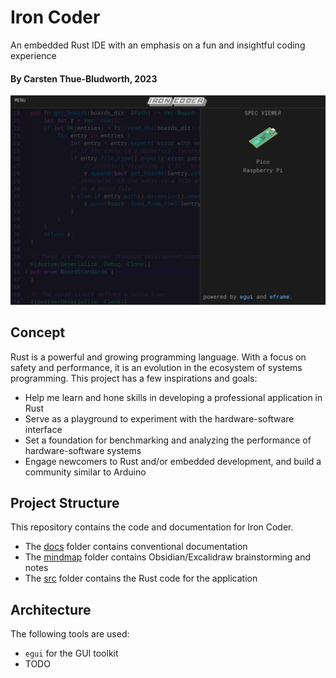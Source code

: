 # Iron Coder
An embedded Rust IDE with an emphasis on a fun and insightful coding experience

#### By Carsten Thue-Bludworth, 2023

![Screenshot](screenshots/iron-coder.png)

## Concept
Rust is a powerful and growing programming language. With a focus on safety and performance, it is an evolution in the ecosystem of systems programming. This project has a few inspirations and goals:
* Help me learn and hone skills in developing a professional application in Rust
* Serve as a playground to experiment with the hardware-software interface
* Set a foundation for benchmarking and analyzing the performance of hardware-software systems
* Engage newcomers to Rust and/or embedded development, and build a community similar to Arduino

## Project Structure
This repository contains the code and documentation for Iron Coder.
* The [docs](./docs/) folder contains conventional documentation
* The [mindmap](./mindmap/) folder contains Obsidian/Excalidraw brainstorming and notes
* The [src](./src/) folder contains the Rust code for the application

## Architecture
The following tools are used:
* `egui` for the GUI toolkit
* TODO